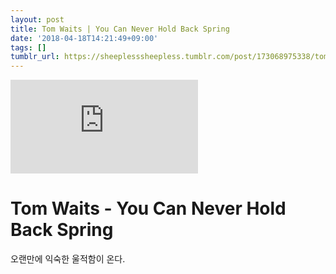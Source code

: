 ```yaml
---
layout: post
title: Tom Waits | You Can Never Hold Back Spring
date: '2018-04-18T14:21:49+09:00'
tags: []
tumblr_url: https://sheeplesssheepless.tumblr.com/post/173068975338/tom-waits-you-can-never-hold-back-spring-오랜만에
---
```

<iframe id="youtube_iframe" src="https://www.youtube.com/embed/vgeZEdbv_m8" frameborder="0" allow="accelerometer; autoplay; encrypted-media; gyroscope; picture-in-picture" allowfullscreen></iframe>  

# Tom Waits - You Can Never Hold Back Spring

오랜만에 익숙한 울적함이 온다.

